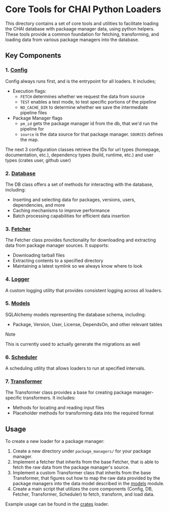 # Core Tools for CHAI Python Loaders

This directory contains a set of core tools and utilities to facilitate loading the CHAI
database with packaage manager data, using python helpers. These tools provide a common
foundation for fetching, transforming, and loading data from various package managers
into the database.

## Key Components

### 1. [Config](config.py)

Config always runs first, and is the entrypoint for all loaders. It includes;

- Execution flags:
  - `FETCH` determines whether we request the data from source
  - `TEST` enables a test mode, to test specific portions of the pipeline
  - `NO_CACHE_DIR` to determine whether we save the intermediate pipeline files
- Package Manager flags
  - `pm_id` gets the package manager id from the db, that we'd run the pipeline for
  - `source` is the data source for that package manager. `SOURCES` defines the map.

The next 3 configuration classes retrieve the IDs for url types (homepage, documentation,
etc.), dependency types (build, runtime, etc.) and user types (crates user, github user)

### 2. [Database](db.py)

The DB class offers a set of methods for interacting with the database, including:

- Inserting and selecting data for packages, versions, users, dependencies, and more
- Caching mechanisms to improve performance
- Batch processing capabilities for efficient data insertion

### 3. [Fetcher](fetcher.py)

The Fetcher class provides functionality for downloading and extracting data from
package manager sources. It supports:

- Downloading tarball files
- Extracting contents to a specified directory
- Maintaining a latest symlink so we always know where to look

### 4. [Logger](logger.py)

A custom logging utility that provides consistent logging across all loaders.

### 5. [Models](models/**init**.py)

SQLAlchemy models representing the database schema, including:

- Package, Version, User, License, DependsOn, and other relevant tables

> [!NOTE]
>
> This is currently used to actually generate the migrations as well

### 6. [Scheduler](scheduler.py)

A scheduling utility that allows loaders to run at specified intervals.

### 7. [Transformer](transformer.py)

The Transformer class provides a base for creating package manager-specific transformers.
It includes:

- Methods for locating and reading input files
- Placeholder methods for transforming data into the required format

## Usage

To create a new loader for a package manager:

1. Create a new directory under `package_managers/` for your package manager.
1. Implement a fetcher that inherits from the base Fetcher, that is able to fetch
   the raw data from the package manager's source.
1. Implement a custom Transformer class that inherits from the base Transformer, that
   figures out how to map the raw data provided by the package managers into the data
   model described in the [models](models/**init**.py) module.
1. Create a main script that utilizes the core components (Config, DB, Fetcher,
   Transformer, Scheduler) to fetch, transform, and load data.

Example usage can be found in the [crates](../package_managers/crates) loader.
